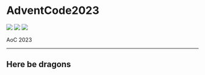 # AdventCode2023

![](https://img.shields.io/badge/day%20📅-13-blue)
![](https://img.shields.io/badge/stars%20⭐-25-yellow)
![](https://img.shields.io/badge/days%20completed-12-red)

AoC 2023

---
Here be dragons
---
